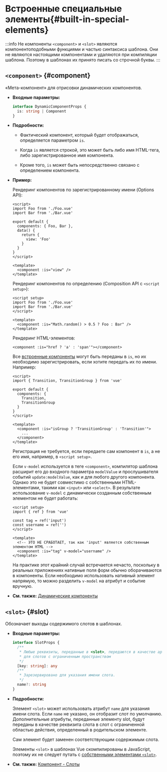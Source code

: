 # Встроенные специальные элементы{#built-in-special-elements}

:::info Не компоненты
`<component>` и `<slot>` являются компонентоподобными функциями и частью синтаксиса шаблона. Они не являются настоящими компонентами и удаляются при компиляции шаблона. Поэтому в шаблонах их принято писать со строчной буквы.
:::

## `<component>` {#component}

«Мета-компонент» для отрисовки динамических компонентов.

- **Входные параметры:**

  ```ts
  interface DynamicComponentProps {
    is: string | Component
  }
  ```

- **Подробности:**

  - Фактический компонент, который будет отображаться, определяется параметром `is`.

  - Когда `is` является строкой, это может быть либо имя HTML-тега, либо зарегистрированное имя компонента.

  - Кроме того, `is` может быть непосредственно связано с определением компонента.

- **Пример:**

  Рендеринг компонентов по зарегистрированному имени (Options API):

  ```vue
  <script>
  import Foo from './Foo.vue'
  import Bar from './Bar.vue'

  export default {
    components: { Foo, Bar },
    data() {
      return {
        view: 'Foo'
      }
    }
  }
  </script>

  <template>
    <component :is="view" />
  </template>
  ```

  Рендеринг компонентов по определению (Composition API с `<script setup>`):

  ```vue
  <script setup>
  import Foo from './Foo.vue'
  import Bar from './Bar.vue'
  </script>

  <template>
    <component :is="Math.random() > 0.5 ? Foo : Bar" />
  </template>
  ```

  Рендеринг HTML-элементов:

  ```vue-html
  <component :is="href ? 'a' : 'span'"></component>
  ```

  Все [встроенные компоненты](./built-in-components) могут быть переданы в `is`, но их необходимо зарегистрировать, если хотите передать их по имени. Например:

  ```vue
  <script>
  import { Transition, TransitionGroup } from 'vue'

  export default {
    components: {
      Transition,
      TransitionGroup
    }
  }
  </script>

  <template>
    <component :is="isGroup ? 'TransitionGroup' : 'Transition'">
      ...
    </component>
  </template>
  ```

  Регистрация не требуется, если передаете сам компонент в `is`, а не его имя, например, в `<script setup>`.

  Если `v-model` используется в теге `<component>`, компилятор шаблона расширит его до входного параметра `modelValue` и прослушивателя событий `update:modelValue`, как и для любого другого компонента. Однако это не будет совместимо с собственными HTML-элементами, такими как `<input>` или `<select>`. В результате использование `v-model` с динамически созданным собственным элементом не будет работать:

  ```vue
  <script setup>
  import { ref } from 'vue'

  const tag = ref('input')
  const username = ref('')
  </script>

  <template>
    <!-- ЭТО НЕ СРАБОТАЕТ, так как 'input' является собственным элементом HTML -->
    <component :is="tag" v-model="username" />
  </template>
  ```

  На практике этот крайний случай встречается нечасто, поскольку в реальных приложениях нативные поля форм обычно оборачиваются в компоненты. Если необходимо использовать нативный элемент напрямую, то можно разделить `v-model` на атрибут и событие вручную.

- **См. также:** [Динамические компоненты](/guide/essentials/component-basics#dynamic-components)

## `<slot>` {#slot}

Обозначает выходы содержимого слотов в шаблонах.

- **Входные параметры:**

  ```ts
  interface SlotProps {
    /**
     * Любые реквизиты, переданные в <slot>, передаются в качестве аргументов
     * для слотов с ограниченным пространством
     */
    [key: string]: any
    /**
     * Зарезервировано для указания имени слота.
     */
    name?: string
  }
  ```

- **Подробности:**

  Элемент `<slot>` может использовать атрибут `name` для указания имени слота. Если `name` не указано, он отобразит слот по умолчанию. Дополнительные атрибуты, переданные элементу slot, будут переданы в качестве реквизита слота в слот с ограниченной областью действия, определенный в родительском элементе.

  Сам элемент будет заменен соответствующим содержимым слота.

  Элементы `<slot>` в шаблонах Vue скомпилированы в JavaScript, поэтому их не следует путать с [собственными элементами `<slot>`](https://developer.mozilla.org/en-US/docs/Web/HTML/Element/slot ).

- **См. также:** [Компонент - Слоты](/guide/components/slots)
